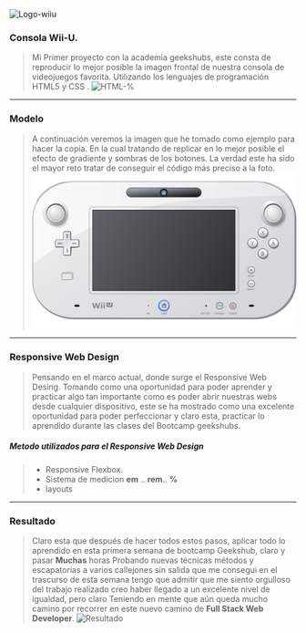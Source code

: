 
![Logo-wiiu](http://vignette1.wikia.nocookie.net/fantendo/images/e/e6/Wii_u.png/revision/latest?cb=20110813111917)

### Consola Wii-U.
> Mi Primer proyecto con la academia geekshubs, este consta de reproducir  lo mejor posible la imagen frontal de nuestra consola de videojuegos favorita. Utilizando los lenguajes de programación HTML5 y CSS .
![HTML-%](https://img1.freepng.es/20180503/ygq/kisspng-web-development-html-css3-the-ohana-code-logo-2cpaper-projection-shaded_1660937-html-dropdown-js-5aebd562e66d85.8124523515254050269438.jpg)
***

### Modelo 
>A continuación veremos la imagen que he tomado como ejemplo para hacer la copia. En la cual tratando de replicar en lo mejor posible el efecto de gradiente y sombras de los botones. La verdad este ha sido el mayor reto tratar de conseguir el código más preciso a la foto.
![ejemplo](https://raw.githubusercontent.com/CarlosRQuinteroM/Proyecto-1VideoConsola/master/img/1200px-Wii_U_controller_illustration.svg.png)
***
### Responsive Web Design
>Pensando en el marco actual, donde surge el Responsive Web Desing. Tomando como una oportunidad para poder aprender y practicar algo tan importante como es poder abrir nuestras webs desde cualquier dispositivo, este se ha mostrado como una excelente oportunidad para poder perfeccionar y claro esta, practicar lo aprendido durante las clases del Bootcamp geekshubs.


#####  Metodo utilizados para el Responsive Web Design
> * Responsive Flexbox.
> * Sistema de medicion **em** .. **rem**.. **%**
> * layouts
***
### Resultado
> Claro esta que después de hacer todos estos pasos, aplicar todo lo aprendido en esta primera semana de bootcamp Geekshub, claro y pasar **Muchas** horas Probando nuevas técnicas métodos y escapatorias a varios callejones sin salida que me consegui en el trascurso de esta semana tengo que admitir que me siento orgulloso del trabajo realizado creo haber llegado a un excelente nivel de igualdad, pero claro Teniendo en mente que aún queda mucho camino por recorrer en este nuevo camino de **Full Stack Web Developer**.
![Resultado]()